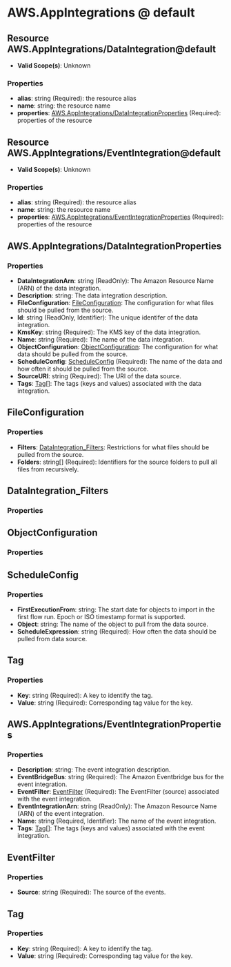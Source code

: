 # AWS.AppIntegrations @ default

## Resource AWS.AppIntegrations/DataIntegration@default
* **Valid Scope(s)**: Unknown
### Properties
* **alias**: string (Required): the resource alias
* **name**: string: the resource name
* **properties**: [AWS.AppIntegrations/DataIntegrationProperties](#awsappintegrationsdataintegrationproperties) (Required): properties of the resource

## Resource AWS.AppIntegrations/EventIntegration@default
* **Valid Scope(s)**: Unknown
### Properties
* **alias**: string (Required): the resource alias
* **name**: string: the resource name
* **properties**: [AWS.AppIntegrations/EventIntegrationProperties](#awsappintegrationseventintegrationproperties) (Required): properties of the resource

## AWS.AppIntegrations/DataIntegrationProperties
### Properties
* **DataIntegrationArn**: string (ReadOnly): The Amazon Resource Name (ARN) of the data integration.
* **Description**: string: The data integration description.
* **FileConfiguration**: [FileConfiguration](#fileconfiguration): The configuration for what files should be pulled from the source.
* **Id**: string (ReadOnly, Identifier): The unique identifer of the data integration.
* **KmsKey**: string (Required): The KMS key of the data integration.
* **Name**: string (Required): The name of the data integration.
* **ObjectConfiguration**: [ObjectConfiguration](#objectconfiguration): The configuration for what data should be pulled from the source.
* **ScheduleConfig**: [ScheduleConfig](#scheduleconfig) (Required): The name of the data and how often it should be pulled from the source.
* **SourceURI**: string (Required): The URI of the data source.
* **Tags**: [Tag](#tag)[]: The tags (keys and values) associated with the data integration.

## FileConfiguration
### Properties
* **Filters**: [DataIntegration_Filters](#dataintegrationfilters): Restrictions for what files should be pulled from the source.
* **Folders**: string[] (Required): Identifiers for the source folders to pull all files from recursively.

## DataIntegration_Filters
### Properties

## ObjectConfiguration
### Properties

## ScheduleConfig
### Properties
* **FirstExecutionFrom**: string: The start date for objects to import in the first flow run. Epoch or ISO timestamp format is supported.
* **Object**: string: The name of the object to pull from the data source.
* **ScheduleExpression**: string (Required): How often the data should be pulled from data source.

## Tag
### Properties
* **Key**: string (Required): A key to identify the tag.
* **Value**: string (Required): Corresponding tag value for the key.

## AWS.AppIntegrations/EventIntegrationProperties
### Properties
* **Description**: string: The event integration description.
* **EventBridgeBus**: string (Required): The Amazon Eventbridge bus for the event integration.
* **EventFilter**: [EventFilter](#eventfilter) (Required): The EventFilter (source) associated with the event integration.
* **EventIntegrationArn**: string (ReadOnly): The Amazon Resource Name (ARN) of the event integration.
* **Name**: string (Required, Identifier): The name of the event integration.
* **Tags**: [Tag](#tag)[]: The tags (keys and values) associated with the event integration.

## EventFilter
### Properties
* **Source**: string (Required): The source of the events.

## Tag
### Properties
* **Key**: string (Required): A key to identify the tag.
* **Value**: string (Required): Corresponding tag value for the key.

